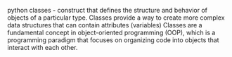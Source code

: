 python classes - construct that defines the structure and behavior of objects of a particular type.
Classes provide a way to create more complex data structures that can contain attributes (variables)
Classes are a fundamental concept in object-oriented programming (OOP), which is a programming paradigm that focuses on organizing code into objects that interact with each other.
